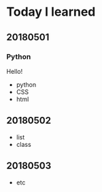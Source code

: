# Today I learned 

## 20180501   

### Python
Hello!

* python
* CSS
* html

## 20180502
* list
* class

## 20180503
* etc
